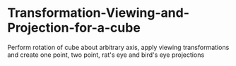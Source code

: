 # Transformation-Viewing-and-Projection-for-a-cube
Perform rotation of cube about arbitrary axis, apply viewing transformations and create one point, two point, rat's eye and bird's eye projections
